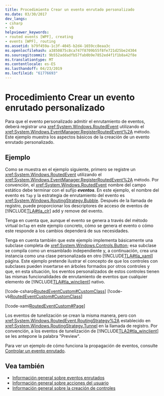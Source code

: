 ```yaml
---
title: Procedimiento Crear un evento enrutado personalizado
ms.date: 03/30/2017
dev_langs:
- csharp
- vb
helpviewer_keywords:
- routed events [WPF], creating
- events [WPF], routing
ms.assetid: b79f459a-1c3f-4045-b2d4-1659cc8eaa3c
ms.openlocfilehash: a3850875c8ca747f8709b55f8fe721d25be24304
ms.sourcegitcommit: 9b552addadfb57fab0b9e7852ed4f1f1b8a42f8e
ms.translationtype: MT
ms.contentlocale: es-ES
ms.lasthandoff: 04/23/2019
ms.locfileid: "61776693"
---
```

# <a name="how-to-create-a-custom-routed-event"></a>Procedimiento Crear un evento enrutado personalizado
Para que el evento personalizado admitir el enrutamiento de eventos, deberá registrar una <xref:System.Windows.RoutedEvent> utilizando el <xref:System.Windows.EventManager.RegisterRoutedEvent%2A> método. Este ejemplo muestra los aspectos básicos de la creación de un evento enrutado personalizado.  
  
## <a name="example"></a>Ejemplo  
 Como se muestra en el ejemplo siguiente, primero se registre un <xref:System.Windows.RoutedEvent> utilizando el <xref:System.Windows.EventManager.RegisterRoutedEvent%2A> método. Por convención, el <xref:System.Windows.RoutedEvent> nombre del campo estático debe terminar con el sufijo ***eventos***. En este ejemplo, el nombre del evento es `Tap` y la estrategia de enrutamiento del evento es <xref:System.Windows.RoutingStrategy.Bubble>. Después de la llamada de registro, puede proporcionar los descriptores de acceso de eventos de [!INCLUDE[TLA#tla_clr](../../../../includes/tlasharptla-clr-md.md)] add y remove del evento.  
  
 Tenga en cuenta que, aunque el evento se genera a través del método virtual `OnTap` en este ejemplo concreto, cómo se genera el evento o cómo este responde a los cambios dependerá de sus necesidades.  
  
 Tenga en cuenta también que este ejemplo implementa básicamente una subclase completa de <xref:System.Windows.Controls.Button>; esa subclase se compila como un ensamblado independiente y, a continuación, crea una instancia como una clase personalizada en otro [!INCLUDE[TLA#tla_xaml](../../../../includes/tlasharptla-xaml-md.md)] página. Este ejemplo pretende ilustrar el concepto de que los controles con subclases pueden insertarse en árboles formados por otros controles y que, en esta situación, los eventos personalizados de estos controles tienen las mismas funcionalidades de enrutamiento de eventos que cualquier elemento de [!INCLUDE[TLA#tla_winclient](../../../../includes/tlasharptla-winclient-md.md)] nativo.  
  
 [!code-csharp[RoutedEventCustom#CustomClass](~/samples/snippets/csharp/VS_Snippets_Wpf/RoutedEventCustom/CSharp/SDKSampleLibrary/class1.cs#customclass)]
 [!code-vb[RoutedEventCustom#CustomClass](~/samples/snippets/visualbasic/VS_Snippets_Wpf/RoutedEventCustom/VB/SDKSampleLibrary/Class1.vb#customclass)]  
  
 [!code-xaml[RoutedEventCustom#Page](~/samples/snippets/csharp/VS_Snippets_Wpf/RoutedEventCustom/CSharp/RoutedEventCustomApp/default.xaml#page)]  
  
 Los eventos de tunelización se crean la misma manera, pero con <xref:System.Windows.RoutedEvent.RoutingStrategy%2A> establecido en <xref:System.Windows.RoutingStrategy.Tunnel> en la llamada de registro. Por convención, a los eventos de tunelización de [!INCLUDE[TLA2#tla_winclient](../../../../includes/tla2sharptla-winclient-md.md)] se les antepone la palabra "Preview".  
  
 Para ver un ejemplo de cómo funciona la propagación de eventos, consulte [Controlar un evento enrutado](how-to-handle-a-routed-event.md).  
  
## <a name="see-also"></a>Vea también

- [Información general sobre eventos enrutados](routed-events-overview.md)
- [Información general sobre acciones del usuario](input-overview.md)
- [Información general sobre la creación de controles](../controls/control-authoring-overview.md)
